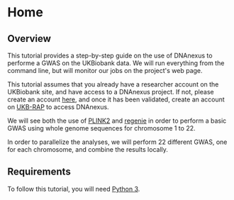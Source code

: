 # Home

## Overview

This tutorial provides a step-by-step guide on the use of DNAnexus to performe a GWAS on the UKBiobank data.
We will run everything from the command line, but will monitor our jobs on the project's web page.

This tutorial assumes that you already have a researcher account on the UKBiobank site, and have access to a DNAnexus project.
If not, please create an account [here](https://ams.ukbiobank.ac.uk/ams/signup), and once it has been validated, create an account on [UKB-RAP](https://ukbiobank.dnanexus.com/register) to access DNAnexus.

We will see both the use of [PLINK2](https://www.cog-genomics.org/plink/2.0/) and [regenie](https://rgcgithub.github.io/regenie/) in order to perform a basic GWAS using whole genome sequences for chromosome 1 to 22.

In order to parallelize the analyses, we will perform 22 different GWAS, one for each chromosome, and combine the results locally.

## Requirements

To follow this tutorial, you will need [Python 3](https://www.python.org/downloads/).
